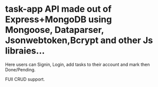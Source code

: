# task-app API made out of Express+MongoDB using Mongoose, Dataparser, Jsonwebtoken,Bcrypt and other Js libraies...

Here users can Signin, Login, add tasks to their account and mark then Done/Pending.

FUll CRUD support.
